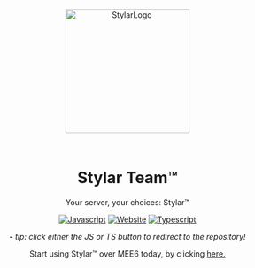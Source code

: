 <div align="center">

<img src="https://i.imgur.com/4LW9K0H.png" alt="StylarLogo" width="224" height="224" style="margin-bottom: 25px;" />

# Stylar Team™️

Your server, your choices: Stylar™️

<a href="https://www.github.com/StylarBot/Stylar"><img alt="Javascript" src="https://cdn.jsdelivr.net/npm/@intergrav/devins-badges@3.1.2/assets/cozy/built-with/javascript_vector.svg"></a>
<a href="https://stylar.vercel.app"><img alt="Website" src="https://cdn.jsdelivr.net/npm/@intergrav/devins-badges@3.1.2/assets/cozy/documentation/website_vector.svg"></a>
<a href="https://www.github.com/StylarBot/Stylar-TS"><img alt="Typescript" src="https://cdn.jsdelivr.net/npm/@intergrav/devins-badges@3.1.2/assets/cozy/built-with/typescript_vector.svg"></a>

**-** *tip: click either the JS or TS button to redirect to the repository!*

Start using Stylar™️ over MEE6 today, by clicking [here.](https://discord.com/api/oauth2/authorize?client_id=1147168520732422287&permissions=28032714141399&scope=bot%20applications.commands)
